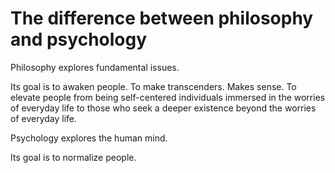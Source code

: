 # The difference between philosophy and psychology

Philosophy explores fundamental issues.

Its goal is to awaken people. To make transcenders. Makes sense. To elevate people from being self-centered individuals immersed in the worries of everyday life to those who seek a deeper existence beyond the worries of everyday life.

Psychology explores the human mind.

Its goal is to normalize people.

